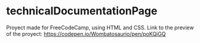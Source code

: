 # technicalDocumentationPage

 
 
Proyect made for FreeCodeCamp, using HTML and CSS.
Link to the preview of the proyect: https://codepen.io/Wombatosaurio/pen/poKQjGQ
